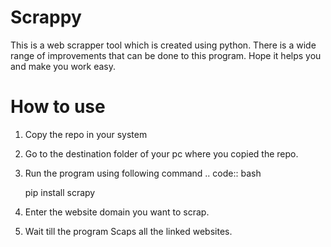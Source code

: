 # Scrappy
This is a web scrapper tool which is created using python. There is a wide range of improvements that can be done to this program. Hope it helps you and make you work easy.

# How to use
1) Copy the repo in your system
2) Go to the destination folder of your pc where you copied the repo.
3) Run the program using following command
   .. code:: bash

    pip install scrapy
4) Enter the website domain you want to scrap.
5) Wait till the program Scaps all the linked websites.
